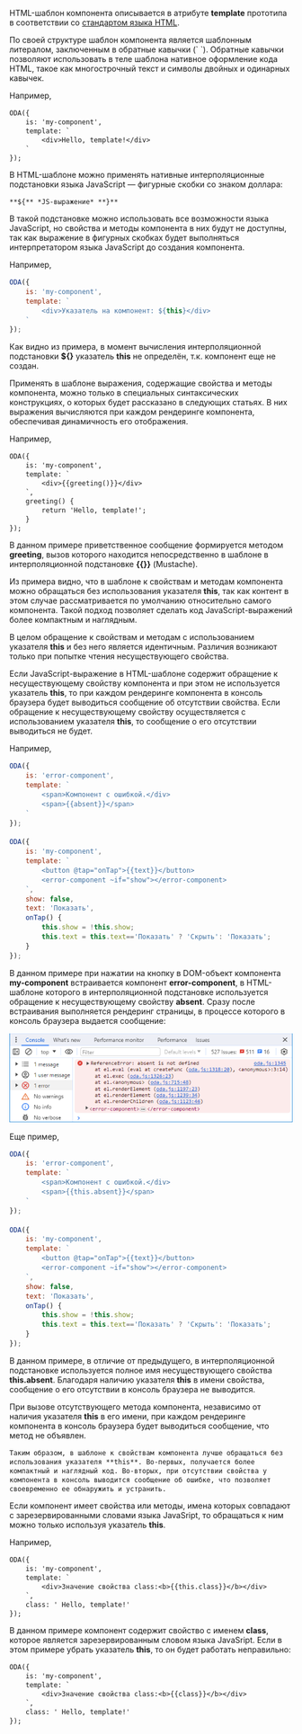 ﻿HTML-шаблон компонента описывается в атрибуте **template** прототипа в соответствии со [стандартом языка HTML](https://html.spec.whatwg.org/multipage/).

По своей структуре шаблон компонента является шаблонным литералом, заключенным в обратные кавычки (\` \`). Обратные кавычки позволяют использовать в теле шаблона нативное оформление кода HTML, такое как многострочный текст и символы двойных и одинарных кавычек.

Например,

```javascript_run_edit_[my-component.js]
ODA({
    is: 'my-component',
    template: `
        <div>Hello, template!</div>
    `
});
```

В HTML-шаблоне можно применять нативные интерполяционные подстановки языка JavaScript — фигурные скобки со знаком доллара:

```text hideGutter_md
**${** *JS-выражение* **}**
```

В такой подстановке можно использовать все возможности языка JavaScript, но свойства и методы компонента в них будут не доступны, так как выражение в фигурных скобках будет выполняться интерпретатором языка JavaScript до создания компонента.

Например,

```javascript _run_edit_error_[my-component.js]
ODA({
    is: 'my-component',
    template: `
        <div>Указатель на компонент: ${this}</div>
    `
});
```

Как видно из примера, в момент вычисления интерполяционной подстановки **${}** указатель **this** не определён, т.к. компонент еще не создан.

Применять в шаблоне выражения, содержащие свойства и методы компонента, можно только в специальных синтаксических конструкциях, о которых будет рассказано в следующих статьях. В них выражения вычисляются при каждом рендеринге компонента, обеспечивая динамичность его отображения.

Например,

```javascript_run_edit_[my-component.js]
ODA({
    is: 'my-component',
    template: `
        <div>{{greeting()}}</div>
    `,
    greeting() {
        return 'Hello, template!';
    }
});
```

В данном примере приветственное сообщение формируется методом **greeting**, вызов которого находится непосредственно в шаблоне в интерполяционной подстановке **{{}}** (Mustache).

Из примера видно, что в шаблоне к свойствам и методам компонента можно обращаться без использования указателя **this**, так как контент в этом случае рассматривается по умолчанию относительно самого компонента. Такой подход позволяет сделать код JavaScript-выражений более компактным и наглядным.

В целом обращение к свойствам и методам с использованием указателя **this** и без него является идентичным. Различия возникают только при попытке чтения несуществующего свойства.

Если JavaScript-выражение в HTML-шаблоне содержит обращение к несуществующему свойству компонента и при этом не используется указатель **this**, то при каждом рендеринге компонента в консоль браузера будет выводиться сообщение об отсутствии свойства. Если обращение к несуществующему свойству осуществляется с использованием указателя **this**, то сообщение о его отсутствии выводиться не будет.

Например,

```javascript _run_edit_[my-component.js]
ODA({
    is: 'error-component',
    template: `
        <span>Компонент с ошибкой.</div>
        <span>{{absent}}</span>
    `
});

ODA({
    is: 'my-component',
    template: `
        <button @tap="onTap">{{text}}</button>
        <error-component ~if="show"></error-component>
    `,
    show: false,
    text: 'Показать',
    onTap() {
        this.show = !this.show;
        this.text = this.text=='Показать' ? 'Скрыть': 'Показать';
    }
});
```

В данном примере при нажатии на кнопку в DOM-объект компонента **my-component** встраивается компонент **error-component**, в HTML-шаблоне которого в интерполяционной подстановке используется обращение к несуществующему свойству **absent**. Сразу после встраивания выполняется рендеринг страницы, в процессе которого в консоль браузера выдается сообщение:

![Консоль браузера](learn/_help/ru/_images/structure-template-jsx-html-1.png "Консоль браузера")

Еще пример,

```javascript _run_edit_[my-component.js]
ODA({
    is: 'error-component',
    template: `
        <span>Компонент с ошибкой.</div>
        <span>{{this.absent}}</span>
    `
});

ODA({
    is: 'my-component',
    template: `
        <button @tap="onTap">{{text}}</button>
        <error-component ~if="show"></error-component>
    `,
    show: false,
    text: 'Показать',
    onTap() {
        this.show = !this.show;
        this.text = this.text=='Показать' ? 'Скрыть': 'Показать';
    }
});
```

В данном примере, в отличие от предыдущего, в интерполяционной подстановке используется полное имя несуществующего свойства **this.absent**. Благодаря наличию указателя **this** в имени свойства, сообщение о его отсутствии в консоль браузера не выводится.

При вызове отсутствующего метода компонента, независимо от наличия указателя **this** в его имени, при каждом рендеринге компонента в консоль браузера будет выводиться сообщение, что метод не объявлен.

```faq_md
Таким образом, в шаблоне к свойствам компонента лучше обращаться без использования указателя **this**. Во-первых, получается более компактный и наглядный код. Во-вторых, при отсутствии свойства у компонента в консоль выводится сообщение об ошибке, что позволяет своевременно ее обнаружить и устранить.
```

Если компонент имеет свойства или методы, имена которых совпадают с зарезервированными словами языка JavaSript, то обращаться к ним можно только используя указатель **this**.

Например,

```javascript_run_edit_[my-component.js]
ODA({
    is: 'my-component',
    template: `
        <div>Значение свойства class:<b>{{this.class}}</b></div>
    `,
    class: ' Hello, template!'
});
```

В данном примере компонент содержит свойство с именем **class**, которое является зарезервированным словом языка JavaSript.
Если в этом примере убрать указатель **this**, то он будет работать неправильно:

```javascript_run_edit_error_[my-component.js]
ODA({
    is: 'my-component',
    template: `
        <div>Значение свойства class:<b>{{class}}</b></div>
    `,
    class: ' Hello, template!'
});
```

